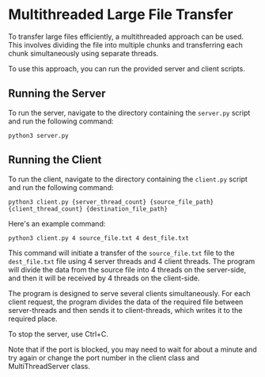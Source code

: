# Multithreaded Large File Transfer

To transfer large files efficiently, a multithreaded approach can be used. This involves dividing the file into multiple chunks and transferring each chunk simultaneously using separate threads. 

To use this approach, you can run the provided server and client scripts. 

## Running the Server

To run the server, navigate to the directory containing the `server.py` script and run the following command:

```
python3 server.py
```

## Running the Client

To run the client, navigate to the directory containing the `client.py` script and run the following command:

```
python3 client.py {server_thread_count} {source_file_path} {client_thread_count} {destination_file_path}
```

Here's an example command:

```
python3 client.py 4 source_file.txt 4 dest_file.txt
```

This command will initiate a transfer of the `source_file.txt` file to the `dest_file.txt` file using 4 server threads and 4 client threads. The program will divide the data from the source file into 4 threads on the server-side, and then it will be received by 4 threads on the client-side.

The program is designed to serve several clients simultaneously. For each client request, the program divides the data of the required file between server-threads and then sends it to client-threads, which writes it to the required place.

To stop the server, use Ctrl+C.

Note that if the port is blocked, you may need to wait for about a minute and try again or change the port number in the client class and MultiThreadServer class.
